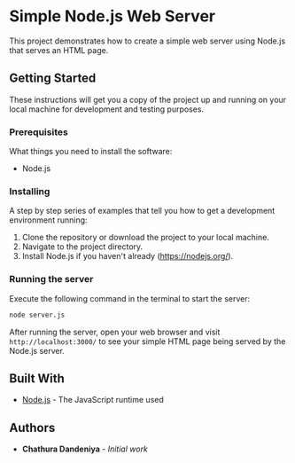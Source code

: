 
# Simple Node.js Web Server

This project demonstrates how to create a simple web server using Node.js that serves an HTML page.

## Getting Started

These instructions will get you a copy of the project up and running on your local machine for development and testing purposes.

### Prerequisites

What things you need to install the software:

- Node.js

### Installing

A step by step series of examples that tell you how to get a development environment running:

1. Clone the repository or download the project to your local machine.
2. Navigate to the project directory.
3. Install Node.js if you haven't already (https://nodejs.org/).

### Running the server

Execute the following command in the terminal to start the server:

```bash
node server.js
```

After running the server, open your web browser and visit `http://localhost:3000/` to see your simple HTML page being served by the Node.js server.

## Built With

* [Node.js](https://nodejs.org/) - The JavaScript runtime used

## Authors

* **Chathura Dandeniya** - *Initial work*

